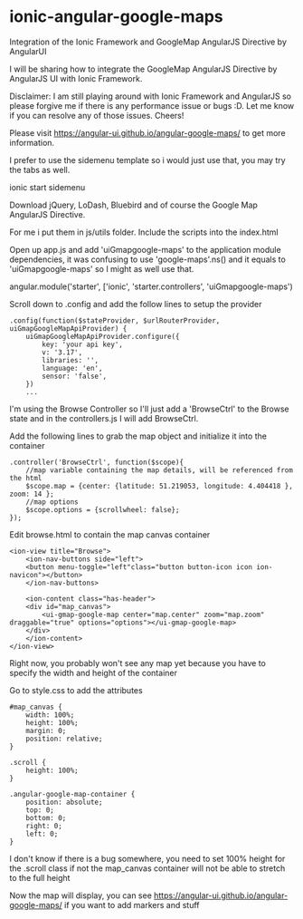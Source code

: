 ionic-angular-google-maps
=========================

Integration of the Ionic Framework and GoogleMap AngularJS Directive by AngularUI

I will be sharing how to integrate the GoogleMap AngularJS Directive by AngularJS UI with Ionic Framework.

Disclaimer: I am still playing around with Ionic Framework and AngularJS so please forgive me if there is any performance issue or bugs :D. Let me know if you can resolve any of those issues. Cheers!

Please visit https://angular-ui.github.io/angular-google-maps/ to get more information.

I prefer to use the sidemenu template so i would just use that, you may try the tabs as well.

ionic start <project name> sidemenu

Download jQuery, LoDash, Bluebird and of course the Google Map AngularJS Directive.

For me i put them in js/utils folder. Include the scripts into the index.html

Open up app.js and add 'uiGmapgoogle-maps' to the application module dependencies, it was confusing to use 'google-maps'.ns() and it equals to 'uiGmapgoogle-maps' so I might as well use that.

angular.module('starter', ['ionic', 'starter.controllers', 'uiGmapgoogle-maps')

Scroll down to .config and add the follow lines to setup the provider
```
.config(function($stateProvider, $urlRouterProvider, uiGmapGoogleMapApiProvider) {
	uiGmapGoogleMapApiProvider.configure({
		key: 'your api key',
		v: '3.17',
		libraries: '',
		language: 'en',
		sensor: 'false',
	})
	...
```
I'm using the Browse Controller so I'll just add a 'BrowseCtrl' to the Browse state and in the controllers.js I will add BrowseCtrl.

Add the following lines to grab the map object and initialize it into the container
```
.controller('BrowseCtrl', function($scope){
	//map variable containing the map details, will be referenced from the html
	$scope.map = {center: {latitude: 51.219053, longitude: 4.404418 }, zoom: 14 };
	//map options
 	$scope.options = {scrollwheel: false};
});
```
Edit browse.html to contain the map canvas container
```
<ion-view title="Browse">
	<ion-nav-buttons side="left">
	<button menu-toggle="left"class="button button-icon icon ion-navicon"></button>
	</ion-nav-buttons>

	<ion-content class="has-header">
	<div id="map_canvas">
	    <ui-gmap-google-map center="map.center" zoom="map.zoom" draggable="true" options="options"></ui-gmap-google-map>
	</div>
	</ion-content>
</ion-view>
```
Right now, you probably won't see any map yet because you have to specify the width and height of the container

Go to style.css to add the attributes
```
#map_canvas {
	width: 100%;
	height: 100%;
	margin: 0;
	position: relative;
}

.scroll {
	height: 100%;
}

.angular-google-map-container {
    position: absolute;
    top: 0;
    bottom: 0;
    right: 0;
    left: 0;
}
```
I don't know if there is a bug somewhere, you need to set 100% height for the .scroll class if not the map_canvas container will not be able to stretch to the full height

Now the map will display, you can see https://angular-ui.github.io/angular-google-maps/ if you want to add markers and stuff







